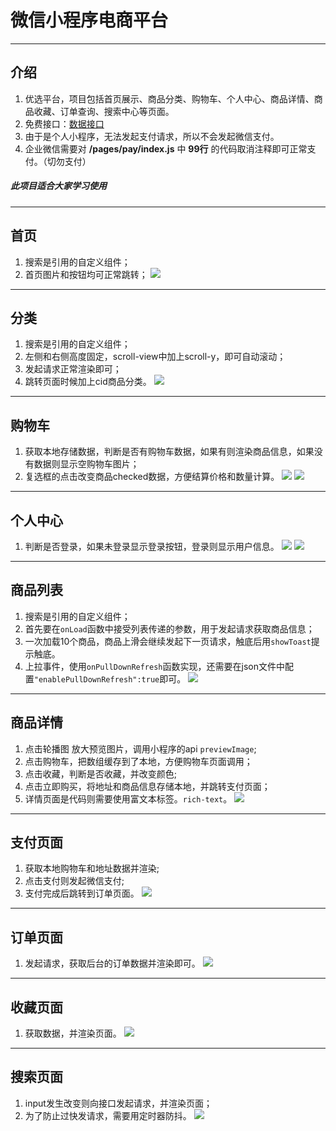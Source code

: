 # 微信小程序电商平台
---
## 介绍
1. 优选平台，项目包括首页展示、商品分类、购物车、个人中心、商品详情、商品收藏、订单查询、搜索中心等页面。
2. 免费接口：[数据接口](https://www.showdoc.com.cn/128719739414963/2513235043485226)
3. 由于是个人小程序，无法发起支付请求，所以不会发起微信支付。
4. 企业微信需要对 **/pages/pay/index.js** 中 **99行** 的代码取消注释即可正常支付。（切勿支付）
##### 此项目适合大家学习使用
---
## 首页
1. 搜索是引用的自定义组件；
2. 首页图片和按钮均可正常跳转；
![](https://img.coolcr.cn/2021/09/15/27c0836e36a5a.png)
---
## 分类
1. 搜索是引用的自定义组件；
2. 左侧和右侧高度固定，scroll-view中加上scroll-y，即可自动滚动；
3. 发起请求正常渲染即可；
4. 跳转页面时候加上cid商品分类。
![](icons/images/category.png)
---
## 购物车
1. 获取本地存储数据，判断是否有购物车数据，如果有则渲染商品信息，如果没有数据则显示空购物车图片；
2. 复选框的点击改变商品checked数据，方便结算价格和数量计算。
![](icons/images/cart01.png)
![](icons/images/cart02.png)
---
## 个人中心
1. 判断是否登录，如果未登录显示登录按钮，登录则显示用户信息。
![](icons/images/login01.png)
![](icons/images/login02.png)
---
## 商品列表
1. 搜索是引用的自定义组件；
2. 首先要在`onLoad`函数中接受列表传递的参数，用于发起请求获取商品信息；
3. 一次加载10个商品，商品上滑会继续发起下一页请求，触底后用`showToast`提示触底。
4. 上拉事件，使用`onPullDownRefresh`函数实现，还需要在json文件中配置`"enablePullDownRefresh":true`即可。
![](icons/images/goods_list.png)
---
## 商品详情
1. 点击轮播图 放大预览图片，调用小程序的api `previewImage`;
2. 点击购物车，把数组缓存到了本地，方便购物车页面调用；
3. 点击收藏，判断是否收藏，并改变颜色;
4. 点击立即购买，将地址和商品信息存储本地，并跳转支付页面；
5. 详情页面是代码则需要使用富文本标签。`rich-text`。
![](icons/images/goods_detail.png)
---
## 支付页面
1. 获取本地购物车和地址数据并渲染;
2. 点击支付则发起微信支付;
3. 支付完成后跳转到订单页面。
![](icons/images/pay.png)
---
## 订单页面
1. 发起请求，获取后台的订单数据并渲染即可。
![](icons/images/order.png)
---
## 收藏页面
1. 获取数据，并渲染页面。
![](icons/images/collect.png)
---
## 搜索页面
1. input发生改变则向接口发起请求，并渲染页面；
2. 为了防止过快发请求，需要用定时器防抖。
![](icons/images/search.png)
